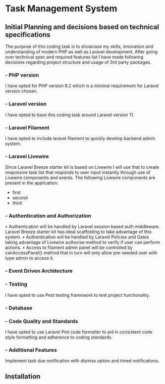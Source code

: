 # Task Management System

## Initial Planning and decisions based on technical specifications

The purpose of this coding task is to showcase my skills, innovation and understanding of modern PHP as well as Laravel development.
After going over technical spec and required features list I have made following decisions regarding project structure and usage of 3rd party packages. 

### - PHP version
I have opted for PHP version 8.2 which is a minimal requirement for Laravel version chosen.

### - Laravel version
I have opted to base this coding task around Laravel version 11.

### - Laravel Filament
I have opted to include laravel filament to quickly develop backend admin system.

### - Laravel Livewire
Since Laravel Breeze starter kit is based on Livewire I will use that to create responsive task list that
responds to user input instantly through use of Livewire components and events.
The following Livewire components are present in the application:
- first
- second
- third

### - Authentication and Authorization
• Authentication will be handled by Laravel session based auth 
middleware. Laravel Breeze starter kit has ideal scaffolding to take advantage of this system.
• Authentication will be handled by Laravel Policies and Gates taking advantage of Livewire authorise method to verify
if user can perform actions.
• Access to filament admin panel will be controlled by
canAccessPanel() method that in turn will only allow pre-seeded user with type admin to access it.

### - Event Driven Architecture

### - Testing
I have opted to use Pest testing framework to test project functionality.

### - Database

### - Code Quality and Standards
I have opted to use Laravel Pint code formatter to aid in consistent code style formatting and adherence to coding standards.

### - Additional Features
Implement task due notification with dismiss option and timed notifications.

## Installation
